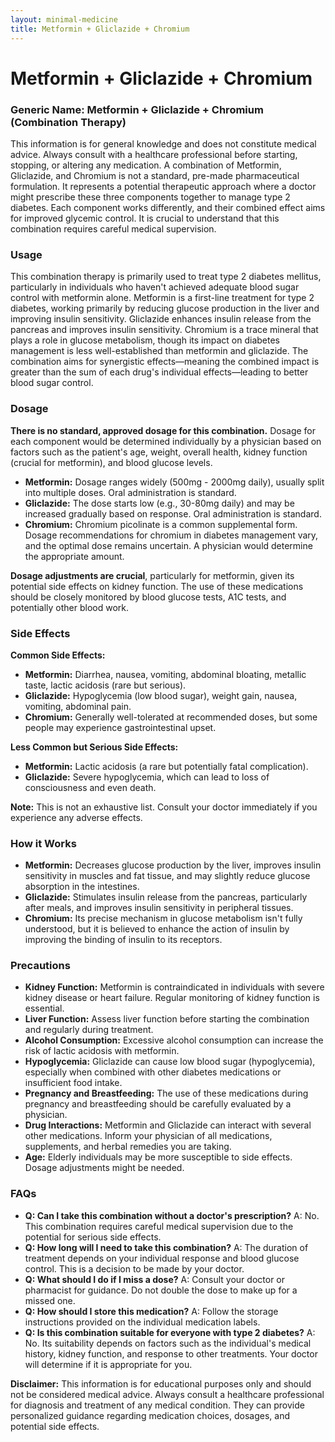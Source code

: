 ```yaml
---
layout: minimal-medicine
title: Metformin + Gliclazide + Chromium
---
```


# Metformin + Gliclazide + Chromium
### Generic Name: Metformin + Gliclazide + Chromium (Combination Therapy)


This information is for general knowledge and does not constitute medical advice. Always consult with a healthcare professional before starting, stopping, or altering any medication.  A combination of Metformin, Gliclazide, and Chromium is not a standard, pre-made pharmaceutical formulation.  It represents a potential therapeutic approach where a doctor might prescribe these three components together to manage type 2 diabetes.  Each component works differently, and their combined effect aims for improved glycemic control.  It is crucial to understand that this combination requires careful medical supervision.


### Usage

This combination therapy is primarily used to treat type 2 diabetes mellitus, particularly in individuals who haven't achieved adequate blood sugar control with metformin alone.  Metformin is a first-line treatment for type 2 diabetes, working primarily by reducing glucose production in the liver and improving insulin sensitivity. Gliclazide enhances insulin release from the pancreas and improves insulin sensitivity. Chromium is a trace mineral that plays a role in glucose metabolism, though its impact on diabetes management is less well-established than metformin and gliclazide.  The combination aims for synergistic effects—meaning the combined impact is greater than the sum of each drug's individual effects—leading to better blood sugar control.


### Dosage

**There is no standard, approved dosage for this combination.** Dosage for each component would be determined individually by a physician based on factors such as the patient's age, weight, overall health, kidney function (crucial for metformin), and blood glucose levels.  

* **Metformin:** Dosage ranges widely (500mg - 2000mg daily), usually split into multiple doses.  Oral administration is standard.  
* **Gliclazide:** The dose starts low (e.g., 30-80mg daily) and may be increased gradually based on response.  Oral administration is standard.
* **Chromium:** Chromium picolinate is a common supplemental form.  Dosage recommendations for chromium in diabetes management vary, and the optimal dose remains uncertain. A physician would determine the appropriate amount.

**Dosage adjustments are crucial**, particularly for metformin, given its potential side effects on kidney function.  The use of these medications should be closely monitored by blood glucose tests, A1C tests, and potentially other blood work.


### Side Effects

**Common Side Effects:**

* **Metformin:** Diarrhea, nausea, vomiting, abdominal bloating, metallic taste, lactic acidosis (rare but serious).
* **Gliclazide:** Hypoglycemia (low blood sugar), weight gain, nausea, vomiting, abdominal pain.
* **Chromium:** Generally well-tolerated at recommended doses, but some people may experience gastrointestinal upset.

**Less Common but Serious Side Effects:**

* **Metformin:** Lactic acidosis (a rare but potentially fatal complication).
* **Gliclazide:** Severe hypoglycemia, which can lead to loss of consciousness and even death.


**Note:**  This is not an exhaustive list.  Consult your doctor immediately if you experience any adverse effects.


### How it Works

* **Metformin:** Decreases glucose production by the liver, improves insulin sensitivity in muscles and fat tissue, and may slightly reduce glucose absorption in the intestines.
* **Gliclazide:** Stimulates insulin release from the pancreas, particularly after meals, and improves insulin sensitivity in peripheral tissues.
* **Chromium:**  Its precise mechanism in glucose metabolism isn't fully understood, but it is believed to enhance the action of insulin by improving the binding of insulin to its receptors.


### Precautions

* **Kidney Function:**  Metformin is contraindicated in individuals with severe kidney disease or heart failure.  Regular monitoring of kidney function is essential.
* **Liver Function:**  Assess liver function before starting the combination and regularly during treatment.
* **Alcohol Consumption:**  Excessive alcohol consumption can increase the risk of lactic acidosis with metformin.
* **Hypoglycemia:**  Gliclazide can cause low blood sugar (hypoglycemia), especially when combined with other diabetes medications or insufficient food intake.
* **Pregnancy and Breastfeeding:**  The use of these medications during pregnancy and breastfeeding should be carefully evaluated by a physician.
* **Drug Interactions:**  Metformin and Gliclazide can interact with several other medications.  Inform your physician of all medications, supplements, and herbal remedies you are taking.
* **Age:** Elderly individuals may be more susceptible to side effects.  Dosage adjustments might be needed.


### FAQs

* **Q: Can I take this combination without a doctor's prescription?** A: No.  This combination requires careful medical supervision due to the potential for serious side effects.
* **Q: How long will I need to take this combination?** A: The duration of treatment depends on your individual response and blood glucose control.  This is a decision to be made by your doctor.
* **Q: What should I do if I miss a dose?** A: Consult your doctor or pharmacist for guidance.  Do not double the dose to make up for a missed one.
* **Q: How should I store this medication?** A: Follow the storage instructions provided on the individual medication labels.  
* **Q: Is this combination suitable for everyone with type 2 diabetes?** A: No.  Its suitability depends on factors such as the individual's medical history, kidney function, and response to other treatments.  Your doctor will determine if it is appropriate for you.


**Disclaimer:** This information is for educational purposes only and should not be considered medical advice.  Always consult a healthcare professional for diagnosis and treatment of any medical condition.  They can provide personalized guidance regarding medication choices, dosages, and potential side effects.
